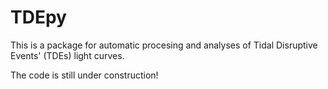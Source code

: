 # TDEpy
This is a package for automatic procesing and analyses of Tidal Disruptive Events' (TDEs) light curves.

The code is still under construction!
